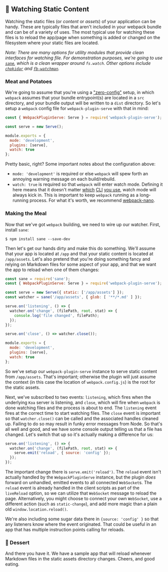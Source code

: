 ## 🍲 Watching Static Content

Watching the static files (or _content_ or _assets_) of your application can be handy. These are typically files that aren't included in your webpack bundle and can be of a variety of uses. The most typical use for watching these files is to reload the app/page when something is added or changed on the filesystem where your static files are located.

_Note: There are many options for utility modules that provide clean interfaces for watching file. For demonstration purposes, we're going to use [`sane`](https://www.npmjs.com/package/sane), which is a clean wrapper around `fs.watch`. Other options include [`chokidar`](https://www.npmjs.com/package/chokidar) and [`fb-watchman`](https://www.npmjs.com/package/fb-watchman)._

### Meat and Potatoes

We're going to assume that you're using a ["zero-config"](https://webpack.js.org/configuration/) setup, in which `webpack` assumes that your bundle entrypoint(s) are located in a `src` directory, and your bundle output will be written to a `dist` directory. So let's setup a `webpack` config file for `webpack-plugin-serve` with that in mind:

```js
const { WebpackPluginServe: Serve } = require('webpack-plugin-serve');

const serve = new Serve();

module.exports = {
  mode: 'development',
  plugins: [serve],
  watch: true
};
```

Pretty basic, right? Some important notes about the configuration above:

- `mode: 'development'` is required or else `webpack` will spew forth an annoying warning message on each build/rebuild.
- `watch: true` is required so that `webpack` will enter watch mode. Defining it here means that it doesn't matter [which](https://www.npmjs.com/package/webpack-nano) [CLI](https://www.npmjs.com/package/webpack-command) [you use](https://www.npmjs.com/package/webpack-cli), watch mode will always kick in. This is important to keep `webpack` running as a long-running process. For what it's worth, we recommend [webpack-nano](https://www.npmjs.com/package/webpack-nano).

### Making the Meal

Now that we've got `webpack` building, we need to wire up our watcher. First, install `sane`:

```console
$ npm install sane --save-dev
```

Then let's get our hands dirty and make this do something. We'll assume that your app is located at `/app` and that your static content is located at `/app/assets`. Let's also pretend that you're doing something fancy and relying on Markdown files for some aspect of your app, and that we want the app to reload when one of them changes:

```js
const sane = require('sane');
const { WebpackPluginServe: Serve } = require('webpack-plugin-serve');

const serve = new Serve({ static: ['/app/assets'] });
const watcher = sane('/app/assets', { glob: [ '**/*.md' ] });

serve.on('listening', () => {
  watcher.on('change', (filePath, root, stat) => {
    console.log('file changed', filePath);
  });
});

serve.on('close', () => watcher.close());

module.exports = {
  mode: 'development',
  plugins: [serve],
  watch: true
};
```

So we've setup our `webpack-plugin-serve` instance to serve static content from `/app/assets`. That's important; otherwise the plugin will just assume the context (in this case the location of `webpack.config.js`) is the root for the static assets.

Next, we've subscribed to two events: `listening`, which fires when the underlying `Koa` server is listening, and `close`, which will fire when `webpack` is done watching files and the process is about to end. The `listening` event fires at the correct time to start watching files. The `close` event is important so that `watcher.close()` can be called and the associated handles cleaned up. Failing to do so may result in funky error messages from Node. So that's all well and good, and we have some console output telling us that a file has changed. Let's switch that up so it's actually making a difference for us:

```js
serve.on('listening', () => {
  watcher.on('change', (filePath, root, stat) => {
    serve.emit('reload', { source: 'config' });
  });
});
```

The important change there is `serve.emit('reload')`. The `reload` event isn't actually handled by the `WebpackPluginServe` instance, but the plugin _does_ forward on unhandled, emitted events to all connected `WebSocket`s. The `reload` event is already handled in the client scripts as part of the `liveReload` option, so we can utilize that `WebSocket` message to reload the page. Alternatively, you might choose to connect your own `WebSocket`, use a different action (such as `static-change`), and add more magic than a plain old `window.location.reload()`.

We're also including some sugar data there in `{source: 'config' }` so that any listeners know where the event originated. That could be useful in an app that has multiple instruction points calling for reloads.

### 🍰 Dessert

And there you have it. We have a sample app that will reload whenever Markdown files in the static assets directory changes. Cheers, and good eating.
